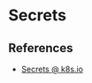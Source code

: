 # Secrets #

## References ##

- [Secrets @ k8s.io](https://kubernetes.io/docs/concepts/configuration/secret/)